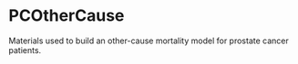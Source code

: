 # PCOtherCause
Materials used to build an other-cause mortality model for prostate cancer patients.
